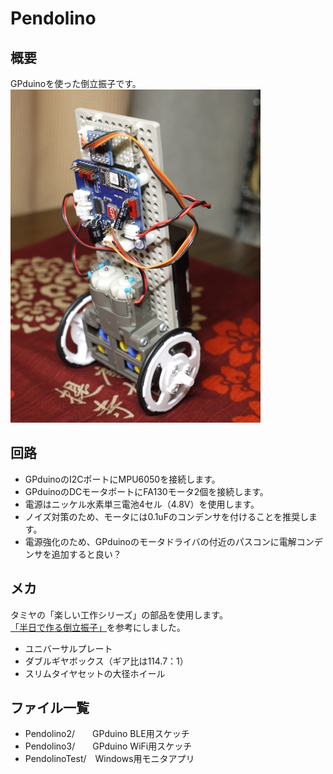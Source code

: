 Pendolino
=========

## 概要
GPduinoを使った倒立振子です。  
![写真](image/pendolino.jpg)

## 回路
- GPduinoのI2CポートにMPU6050を接続します。
- GPduinoのDCモータポートにFA130モータ2個を接続します。
- 電源はニッケル水素単三電池4セル（4.8V）を使用します。
- ノイズ対策のため、モータには0.1uFのコンデンサを付けることを推奨します。
- 電源強化のため、GPduinoのモータドライバの付近のパスコンに電解コンデンサを追加すると良い？

## メカ
タミヤの「楽しい工作シリーズ」の部品を使用します。
[「半日で作る倒立振子」](http://www.instructables.com/id/%E5%8D%8A%E6%97%A5%E3%81%A7%E4%BD%9C%E3%82%8B%E5%80%92%E7%AB%8B%E6%8C%AF%E5%AD%90/)を参考にしました。
- ユニバーサルプレート
- ダブルギヤボックス（ギア比は114.7：1）
- スリムタイヤセットの大径ホイール

## ファイル一覧
- Pendolino2/　　GPduino BLE用スケッチ
- Pendolino3/　　GPduino WiFi用スケッチ
- PendolinoTest/　Windows用モニタアプリ
